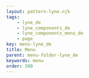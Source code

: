 ```yaml
---
layout: pattern-lyne.njk
tags: 
    - lyne_de
    - lyne_components_de
    - lyne_components_menu_de
    - page
key: menu-lyne_de
title: Menu
parent: menu-folder-lyne_de
keywords: menu
order: 390
---
```


